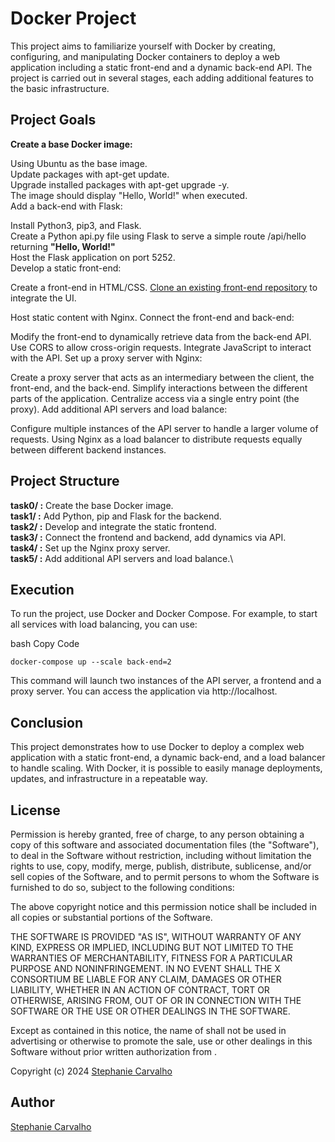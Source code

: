 # Docker Project

This project aims to familiarize yourself with Docker by creating, configuring, and manipulating Docker containers to deploy a web application including a static front-end and a dynamic back-end API. The project is carried out in several stages, each adding additional features to the basic infrastructure.

## Project Goals
**Create a base Docker image:**

Using Ubuntu as the base image.\
Update packages with apt-get update.\
Upgrade installed packages with apt-get upgrade -y.\
The image should display "Hello, World!" when executed.\
Add a back-end with Flask:

Install Python3, pip3, and Flask.\
Create a Python api.py file using Flask to serve a simple route /api/hello returning **"Hello, World!"**\
Host the Flask application on port 5252.\
Develop a static front-end:

Create a front-end in HTML/CSS.
[Clone an existing front-end repository](https://github.com/atlas-school/softy-pinko-front-end) to integrate the UI.

Host static content with Nginx.
Connect the front-end and back-end:

Modify the front-end to dynamically retrieve data from the back-end API.
Use CORS to allow cross-origin requests.
Integrate JavaScript to interact with the API.
Set up a proxy server with Nginx:

Create a proxy server that acts as an intermediary between the client, the front-end, and the back-end.
Simplify interactions between the different parts of the application.
Centralize access via a single entry point (the proxy).
Add additional API servers and load balance:

Configure multiple instances of the API server to handle a larger volume of requests.
Using Nginx as a load balancer to distribute requests equally between different backend instances.

## Project Structure
**task0/ :** Create the base Docker image.\
**task1/ :** Add Python, pip and Flask for the backend.\
**task2/ :** Develop and integrate the static frontend.\
**task3/ :** Connect the frontend and backend, add dynamics via API.\
**task4/ :** Set up the Nginx proxy server.\
**task5/ :** Add additional API servers and load balance.\

## Execution
To run the project, use Docker and Docker Compose. For example, to start all services with load balancing, you can use:

bash
Copy Code

```
docker-compose up --scale back-end=2
```
This command will launch two instances of the API server, a frontend and a proxy server. You can access the application via http://localhost.

## Conclusion
This project demonstrates how to use Docker to deploy a complex web application with a static front-end, a dynamic back-end, and a load balancer to handle scaling. With Docker, it is possible to easily manage deployments, updates, and infrastructure in a repeatable way.

## License
Permission is hereby granted, free of charge, to any person obtaining a copy of this software and associated documentation files (the "Software"), to deal in the Software without restriction, including without limitation the rights to use, copy, modify, merge, publish, distribute, sublicense, and/or sell copies of the Software, and to permit persons to whom the Software is furnished to do so, subject to the following conditions:

The above copyright notice and this permission notice shall be included in all copies or substantial portions of the Software.

THE SOFTWARE IS PROVIDED "AS IS", WITHOUT WARRANTY OF ANY KIND, EXPRESS OR IMPLIED, INCLUDING BUT NOT LIMITED TO THE WARRANTIES OF MERCHANTABILITY, FITNESS FOR A PARTICULAR PURPOSE AND NONINFRINGEMENT. IN NO EVENT SHALL THE X CONSORTIUM BE LIABLE FOR ANY CLAIM, DAMAGES OR OTHER LIABILITY, WHETHER IN AN ACTION OF CONTRACT, TORT OR OTHERWISE, ARISING FROM, OUT OF OR IN CONNECTION WITH THE SOFTWARE OR THE USE OR OTHER DEALINGS IN THE SOFTWARE.

Except as contained in this notice, the name of <Stephanie CARVALHO> shall not be used in advertising or otherwise to promote the sale, use or other dealings in this Software without prior written authorization from <Stephanie CARVALHO>.

Copyright (c) 2024 [Stephanie Carvalho](https://github.com/Stefani-web)

## Author
[Stephanie Carvalho](https://github.com/Stefani-web)
